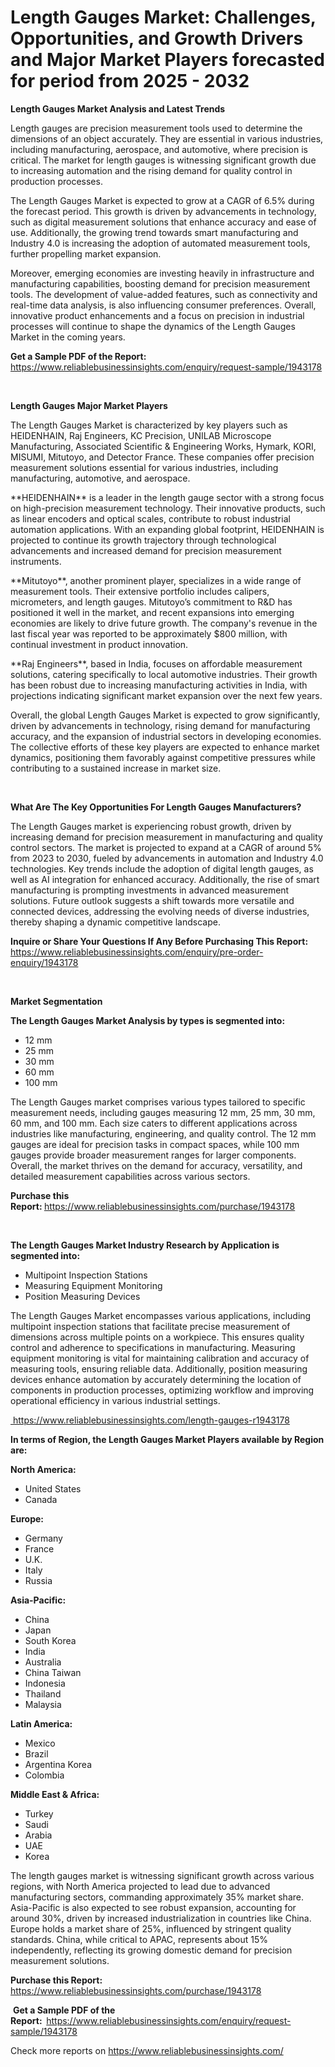 <p><h1>Length Gauges Market: Challenges, Opportunities, and Growth Drivers and Major Market Players forecasted for period from 2025 - 2032</h1></p><p><strong>Length Gauges Market Analysis and Latest Trends</strong></p>
<p><p>Length gauges are precision measurement tools used to determine the dimensions of an object accurately. They are essential in various industries, including manufacturing, aerospace, and automotive, where precision is critical. The market for length gauges is witnessing significant growth due to increasing automation and the rising demand for quality control in production processes. </p><p>The Length Gauges Market is expected to grow at a CAGR of 6.5% during the forecast period. This growth is driven by advancements in technology, such as digital measurement solutions that enhance accuracy and ease of use. Additionally, the growing trend towards smart manufacturing and Industry 4.0 is increasing the adoption of automated measurement tools, further propelling market expansion. </p><p>Moreover, emerging economies are investing heavily in infrastructure and manufacturing capabilities, boosting demand for precision measurement tools. The development of value-added features, such as connectivity and real-time data analysis, is also influencing consumer preferences. Overall, innovative product enhancements and a focus on precision in industrial processes will continue to shape the dynamics of the Length Gauges Market in the coming years.</p></p>
<p><strong>Get a Sample PDF of the Report:&nbsp;</strong> <a href="https://www.reliablebusinessinsights.com/enquiry/request-sample/1943178?utm_campaign=2350&utm_medium=2&utm_source=Github&utm_content=ia&utm_term=17022025&utm_id=length-gauges">https://www.reliablebusinessinsights.com/enquiry/request-sample/1943178</a></p>
<p>&nbsp;</p>
<p><strong>Length Gauges Major Market Players</strong></p>
<p><p>The Length Gauges Market is characterized by key players such as HEIDENHAIN, Raj Engineers, KC Precision, UNILAB Microscope Manufacturing, Associated Scientific & Engineering Works, Hymark, KORI, MISUMI, Mitutoyo, and Detector France. These companies offer precision measurement solutions essential for various industries, including manufacturing, automotive, and aerospace.</p><p>**HEIDENHAIN** is a leader in the length gauge sector with a strong focus on high-precision measurement technology. Their innovative products, such as linear encoders and optical scales, contribute to robust industrial automation applications. With an expanding global footprint, HEIDENHAIN is projected to continue its growth trajectory through technological advancements and increased demand for precision measurement instruments.</p><p>**Mitutoyo**, another prominent player, specializes in a wide range of measurement tools. Their extensive portfolio includes calipers, micrometers, and length gauges. Mitutoyo’s commitment to R&D has positioned it well in the market, and recent expansions into emerging economies are likely to drive future growth. The company's revenue in the last fiscal year was reported to be approximately $800 million, with continual investment in product innovation.</p><p>**Raj Engineers**, based in India, focuses on affordable measurement solutions, catering specifically to local automotive industries. Their growth has been robust due to increasing manufacturing activities in India, with projections indicating significant market expansion over the next few years.</p><p>Overall, the global Length Gauges Market is expected to grow significantly, driven by advancements in technology, rising demand for manufacturing accuracy, and the expansion of industrial sectors in developing economies. The collective efforts of these key players are expected to enhance market dynamics, positioning them favorably against competitive pressures while contributing to a sustained increase in market size.</p></p>
<p>&nbsp;</p>
<p><strong>What Are The Key Opportunities For Length Gauges Manufacturers?</strong></p>
<p><p>The Length Gauges market is experiencing robust growth, driven by increasing demand for precision measurement in manufacturing and quality control sectors. The market is projected to expand at a CAGR of around 5% from 2023 to 2030, fueled by advancements in automation and Industry 4.0 technologies. Key trends include the adoption of digital length gauges, as well as AI integration for enhanced accuracy. Additionally, the rise of smart manufacturing is prompting investments in advanced measurement solutions. Future outlook suggests a shift towards more versatile and connected devices, addressing the evolving needs of diverse industries, thereby shaping a dynamic competitive landscape.</p></p>
<p><strong>Inquire or Share Your Questions If Any Before Purchasing This Report:</strong> <a href="https://www.reliablebusinessinsights.com/enquiry/pre-order-enquiry/1943178?utm_campaign=2350&utm_medium=2&utm_source=Github&utm_content=ia&utm_term=17022025&utm_id=length-gauges">https://www.reliablebusinessinsights.com/enquiry/pre-order-enquiry/1943178</a></p>
<p>&nbsp;</p>
<p><strong>Market Segmentation</strong></p>
<p><strong>The Length Gauges Market Analysis by types is segmented into:</strong></p>
<p><ul><li>12 mm</li><li>25 mm</li><li>30 mm</li><li>60 mm</li><li>100 mm</li></ul></p>
<p><p>The Length Gauges market comprises various types tailored to specific measurement needs, including gauges measuring 12 mm, 25 mm, 30 mm, 60 mm, and 100 mm. Each size caters to different applications across industries like manufacturing, engineering, and quality control. The 12 mm gauges are ideal for precision tasks in compact spaces, while 100 mm gauges provide broader measurement ranges for larger components. Overall, the market thrives on the demand for accuracy, versatility, and detailed measurement capabilities across various sectors.</p></p>
<p><strong>Purchase this Report:&nbsp;</strong><a href="https://www.reliablebusinessinsights.com/purchase/1943178?utm_campaign=2350&utm_medium=2&utm_source=Github&utm_content=ia&utm_term=17022025&utm_id=length-gauges">https://www.reliablebusinessinsights.com/purchase/1943178</a></p>
<p>&nbsp;</p>
<p><strong>The Length Gauges Market Industry Research by Application is segmented into:</strong></p>
<p><ul><li>Multipoint Inspection Stations</li><li>Measuring Equipment Monitoring</li><li>Position Measuring Devices</li></ul></p>
<p><p>The Length Gauges Market encompasses various applications, including multipoint inspection stations that facilitate precise measurement of dimensions across multiple points on a workpiece. This ensures quality control and adherence to specifications in manufacturing. Measuring equipment monitoring is vital for maintaining calibration and accuracy of measuring tools, ensuring reliable data. Additionally, position measuring devices enhance automation by accurately determining the location of components in production processes, optimizing workflow and improving operational efficiency in various industrial settings.</p></p>
<p><a href="https://www.reliablebusinessinsights.com/length-gauges-r1943178?utm_campaign=2350&utm_medium=2&utm_source=Github&utm_content=ia&utm_term=17022025&utm_id=length-gauges">&nbsp;https://www.reliablebusinessinsights.com/length-gauges-r1943178</a></p>
<p><strong>In terms of Region, the Length Gauges Market Players available by Region are:</strong></p>
<p>
    <p> <strong> North America: </strong>
        <ul>
            <li>United States</li>
            <li>Canada</li>
        </ul>
        </p> 
    <p> <strong> Europe: </strong>
        <ul>
            <li>Germany</li>
            <li>France</li>
            <li>U.K.</li>
            <li>Italy</li>
            <li>Russia</li>
        </ul>
        </p> 
    <p> <strong> Asia-Pacific: </strong>
        <ul>
            <li>China</li>
            <li>Japan</li>
            <li>South Korea</li>
            <li>India</li>
            <li>Australia</li>
            <li>China Taiwan</li>
            <li>Indonesia</li>
            <li>Thailand</li>
            <li>Malaysia</li>
        </ul>
        </p> 
    <p> <strong> Latin America: </strong>
        <ul>
            <li>Mexico</li>
            <li>Brazil</li>
            <li>Argentina Korea</li>
            <li>Colombia</li>
        </ul>
        </p> 
    <p> <strong> Middle East & Africa: </strong>
        <ul>
            <li>Turkey</li>
            <li>Saudi</li>
            <li>Arabia</li>
            <li>UAE</li>
            <li>Korea</li>
        </ul>
    </p>
    </p>
<p><p>The length gauges market is witnessing significant growth across various regions, with North America projected to lead due to advanced manufacturing sectors, commanding approximately 35% market share. Asia-Pacific is also expected to see robust expansion, accounting for around 30%, driven by increased industrialization in countries like China. Europe holds a market share of 25%, influenced by stringent quality standards. China, while critical to APAC, represents about 15% independently, reflecting its growing domestic demand for precision measurement solutions.</p></p>
<p><strong>Purchase this Report: </strong><a href="https://www.reliablebusinessinsights.com/purchase/1943178?utm_campaign=2350&utm_medium=2&utm_source=Github&utm_content=ia&utm_term=17022025&utm_id=length-gauges">https://www.reliablebusinessinsights.com/purchase/1943178</a></p>
<p>&nbsp;<strong>Get a Sample PDF of the Report:&nbsp;&nbsp;</strong><a href="https://www.reliablebusinessinsights.com/enquiry/request-sample/1943178?utm_campaign=2350&utm_medium=2&utm_source=Github&utm_content=ia&utm_term=17022025&utm_id=length-gauges">https://www.reliablebusinessinsights.com/enquiry/request-sample/1943178</a></p>
<p><strong></strong></p>
<p>Check more reports on <a href="https://www.reliablebusinessinsights.com/?utm_campaign=2350&utm_medium=2&utm_source=Github&utm_content=ia&utm_term=17022025&utm_id=length-gauges">https://www.reliablebusinessinsights.com/</a></p>